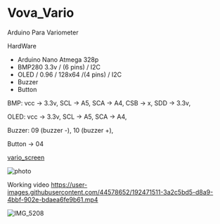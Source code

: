 # Vova_Vario
Arduino Para Variometer

HardWare
- Arduino Nano Atmega 328p
- BMP280 3.3v / (6 pins) / I2C 
- OLED / 0.96 / 128x64 /(4 pins) / I2C
- Buzzer
- Button

BMP:
vcc -> 3.3v, 
SCL -> A5, 
SCA -> A4, 
CSB -> x, 
SDD -> 3.3v, 

OLED:
vcc -> 3.3v, 
SCL -> A5, 
SCA -> A4, 

Buzzer:
09 (buzzer -), 
10 (buzzer +), 

Button -> 04


[vario_screen](https://user-images.githubusercontent.com/44578652/191684931-c7044c36-4219-4735-b700-6c4800bbe6a7.png)

![photo](https://user-images.githubusercontent.com/44578652/191684889-7d59c465-e068-46d8-b678-6897c62ff61c.jpg)

Working video
https://user-images.githubusercontent.com/44578652/192471511-3a2c5bd5-d8a9-4bbf-902e-bdaea6fe9b61.mp4

![IMG_5208](https://user-images.githubusercontent.com/44578652/192471594-61e46a18-b172-4b50-95c1-602e7e84a5d8.jpg)

